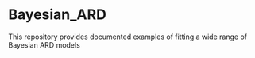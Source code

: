# Bayesian_ARD
This repository provides documented examples of fitting a wide range of Bayesian ARD models
